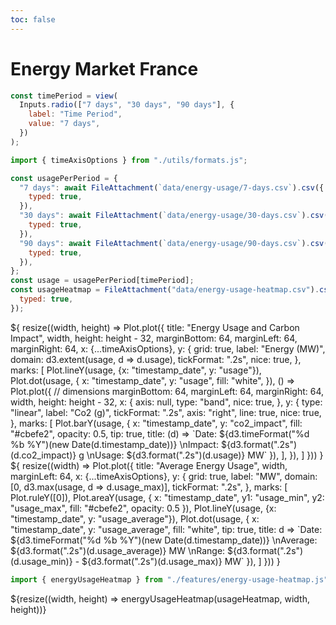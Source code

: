 ```yaml
---
toc: false
---
```


<div>
  <h1>Energy Market France</h1>
</div>

```js
const timePeriod = view(
  Inputs.radio(["7 days", "30 days", "90 days"], {
    label: "Time Period",
    value: "7 days",
  })
);
```

```js
import { timeAxisOptions } from "./utils/formats.js";

const usagePerPeriod = {
  "7 days": await FileAttachment(`data/energy-usage/7-days.csv`).csv({
    typed: true,
  }),
  "30 days": await FileAttachment(`data/energy-usage/30-days.csv`).csv({
    typed: true,
  }),
  "90 days": await FileAttachment(`data/energy-usage/90-days.csv`).csv({
    typed: true,
  }),
};
const usage = usagePerPeriod[timePeriod];
const usageHeatmap = FileAttachment("data/energy-usage-heatmap.csv").csv({
  typed: true,
});
```

<div class="grid grid-cols-1" style="grid-auto-rows: 504px;">
  <div class="card">
  ${
    resize((width, height) => Plot.plot({
      title: "Energy Usage and Carbon Impact",
      width, 
      height: height - 32,
      marginBottom: 64,
      marginLeft: 64,
      marginRight: 64,
      x: {...timeAxisOptions},
      y: {
        grid: true,
        label: "Energy (MW)",
        domain: d3.extent(usage, d => d.usage),
        tickFormat: ".2s",
        nice: true,
      },
      marks: [
        Plot.lineY(usage, {x: "timestamp_date", y: "usage"}),
        Plot.dot(usage, {
          x: "timestamp_date",
          y: "usage",
          fill: "white", 
        }),
        () => Plot.plot({
          // dimensions
          marginBottom: 64,
          marginLeft: 64,
          marginRight: 64,
          width,
          height: height - 32,
          x: {
            axis: null,
            type: "band",
            nice: true,
          },
          y: {
            type: "linear",
            label: "Co2 (g)",
            tickFormat: ".2s",
            axis: "right",
            line: true,
            nice: true,
          },
          marks: [
            Plot.barY(usage, {
              x: "timestamp_date",
              y: "co2_impact",
              fill: "#cbefe2",
              opacity: 0.5,
              tip: true,
              title: (d) => `Date: ${d3.timeFormat("%d %b %Y")(new Date(d.timestamp_date))}
              \nImpact: ${d3.format(".2s")(d.co2_impact)} g
              \nUsage: ${d3.format(".2s")(d.usage)} MW`
            }),
          ],
        }),
      ]
    }))
  }</div>
</div>

<div class="grid grid-cols-1" style="grid-auto-rows: 504px;">
  <div class="card">
  ${
    resize((width) => Plot.plot({
      title: "Average Energy Usage",
      width,
      marginLeft: 64,
      x: {...timeAxisOptions},
      y: {
        grid: true,
        label: "MW",
        domain: [0, d3.max(usage, d => d.usage_max)],
        tickFormat: ".2s",
      },
      marks: [
        Plot.ruleY([0]),
        Plot.areaY(usage, {
          x: "timestamp_date",
          y1: "usage_min", 
          y2: "usage_max",
          fill: "#cbefe2",
          opacity: 0.5
        }),
        Plot.lineY(usage, {x: "timestamp_date", y: "usage_average"}),
        Plot.dot(usage, {
          x: "timestamp_date",
          y: "usage_average",
          fill: "white", 
          tip: true,
          title: d => `Date: ${d3.timeFormat("%d %b %Y")(new Date(d.timestamp_date))}
          \nAverage: ${d3.format(".2s")(d.usage_average)} MW
          \nRange: ${d3.format(".2s")(d.usage_min)} - ${d3.format(".2s")(d.usage_max)} MW`
        }),
      ]
    }))
  }</div>
</div>

```js
import { energyUsageHeatmap } from "./features/energy-usage-heatmap.js";
```

<div class="grid grid-cols-1" style="grid-auto-rows: 504px;">
  <div class="card">
    ${resize((width, height) => energyUsageHeatmap(usageHeatmap, width, height))}
  </div>
</div>
